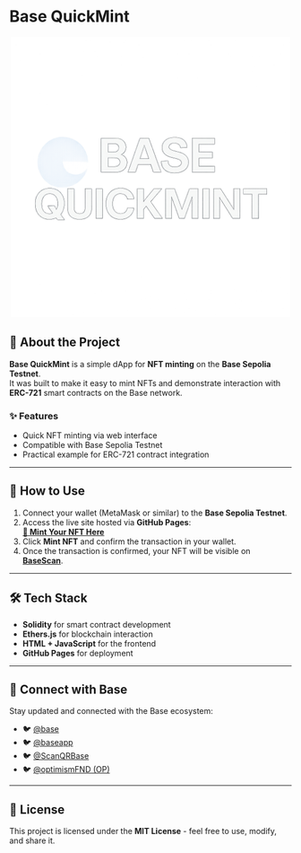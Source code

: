 # Base QuickMint

<p align="center">
  <img src="22.png" alt="Base QuickMint Logo" width="500">
</p>

## 📌 About the Project
**Base QuickMint** is a simple dApp for **NFT minting** on the **Base Sepolia Testnet**.  
It was built to make it easy to mint NFTs and demonstrate interaction with **ERC-721** smart contracts on the Base network.

### ✨ Features
- Quick NFT minting via web interface
- Compatible with Base Sepolia Testnet
- Practical example for ERC-721 contract integration

---

## 🚀 How to Use
1. Connect your wallet (MetaMask or similar) to the **Base Sepolia Testnet**.
2. Access the live site hosted via **GitHub Pages**:  
   **[🔗 Mint Your NFT Here](https://solanoas85.github.io/base-quickmint/)**
3. Click **Mint NFT** and confirm the transaction in your wallet.
4. Once the transaction is confirmed, your NFT will be visible on **[BaseScan](https://sepolia.basescan.org/)**.

---

## 🛠️ Tech Stack
- **Solidity** for smart contract development
- **Ethers.js** for blockchain interaction
- **HTML + JavaScript** for the frontend
- **GitHub Pages** for deployment

---

## 📡 Connect with Base
Stay updated and connected with the Base ecosystem:  
- 🐦 [@base](https://x.com/base)  
- 🐦 [@baseapp](https://x.com/baseapp)  
- 🐦 [@ScanQRBase](https://x.com/ScanQRBase)  
- 🐦 [@optimismFND (OP)](https://x.com/optimismFND)  

---

## 📜 License
This project is licensed under the **MIT License** - feel free to use, modify, and share it.
